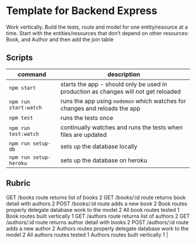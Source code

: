 # Template for Backend Express

Work vertically. Build the tests, route and model for one entity/resource at a time.
Start with the entities/resources that don’t depend on other resources: Book, and Author and then add the join table

## Scripts

| command                | description                                                                         |
| ---------------------- | ----------------------------------------------------------------------------------- |
| `npm start`            | starts the app - should only be used in production as changes will not get reloaded |
| `npm run start:watch`  | runs the app using `nodemon` which watches for changes and reloads the app          |
| `npm test`             | runs the tests once                                                                 |
| `npm run test:watch`   | continually watches and runs the tests when files are updated                       |
| `npm run setup-db`     | sets up the database locally                                                        |
| `npm run setup-heroku` | sets up the database on heroku                                                      |

## Rubric

GET /books route returns list of books 2
GET /books/:id route returns book detail with authors 2
POST /books/:id route adds a new book 2
Book routes properly delegate database work to the model 2
All book routes tested 1
Book routes built vertically 1
GET /authors route returns list of authors 2
GET /authors/:id route returns author detail with books 2
POST /authors/:id route adds a new author 2
Authors routes properly delegate database work to the model 2
All authors routes tested 1
Authors routes built vertically 1 |
